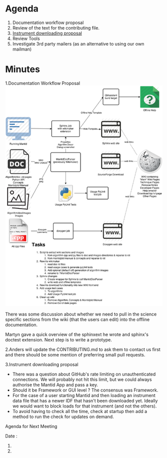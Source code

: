Agenda
======
1. Documentation workflow proposal 
2. Review of the text for the contributing file.
3. [Instrument downloading proposal](http://github.com/mantidproject/documents/blob/master/Design/InstrumentFetching.md)
3. Review Tools
4. Investigate 3rd party mailers (as an alternative to using our own mailman)

Minutes
=======

1.Documentation Workflow Proposal 
![Documentation workflow proposal](../../../Design/Documentation/Documentation%20workflow%20option%201.png)

There was some discussion about whether we need to pull in the science specific sections from the wiki (that the users can edit) into the offline documentation.

Martyn gave a quick overview of the sphinxext he wrote and sphinx's doctest extension.  Next step is to write a prototype.
 
2.Anders will update the CONTRIBUTING.md to ask them to contact us first and there should be some mention of preferring small pull requests.  

3.Instrument downloading proposal
 * There was a question about GitHub's rate limiting on unauthenticated connections.  We will probably not hit this limit, but we could always authorise the Mantid App and pass a key.  
 * Should it be Framework or GUI level ?  The consensus was Framework.
 * For the case of a user starting Mantid and then loading an instrument data file that has a newer IDF that hasn't been downloaded yet.  Ideally we would want to block loads for that instrument (and not the others).
 * To avoid having to check all the time, check at startup then add a method to run the check for updates on demand.

Agenda for Next Meeting

Date : 

1.
2. 
